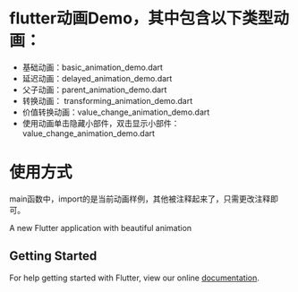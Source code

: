 # flutter动画Demo，其中包含以下类型动画：

- 基础动画：basic_animation_demo.dart
- 延迟动画：delayed_animation_demo.dart
- 父子动画：parent_animation_demo.dart
- 转换动画： transforming_animation_demo.dart
- 价值转换动画：value_change_animation_demo.dart
- 使用动画单击隐藏小部件，双击显示小部件：value_change_animation_demo.dart

# 使用方式
main函数中，import的是当前动画样例，其他被注释起来了，只需更改注释即可。

A new Flutter application with beautiful animation

## Getting Started

For help getting started with Flutter, view our online
[documentation](https://flutter.io/).
